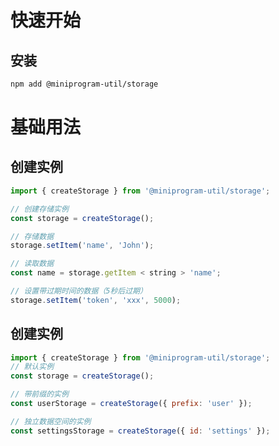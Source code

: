 # 快速开始

## 安装

<VueMasteryLogoLink for="pinia-cheat-sheet">
</VueMasteryLogoLink>

```bash
npm add @miniprogram-util/storage
```

# 基础用法

## 创建实例

```js {2,5-6,8}
import { createStorage } from '@miniprogram-util/storage';

// 创建存储实例
const storage = createStorage();

// 存储数据
storage.setItem('name', 'John');

// 读取数据
const name = storage.getItem < string > 'name';

// 设置带过期时间的数据（5秒后过期）
storage.setItem('token', 'xxx', 5000);
```

## 创建实例

```js {1,3-4,12}
import { createStorage } from '@miniprogram-util/storage';
// 默认实例
const storage = createStorage();

// 带前缀的实例
const userStorage = createStorage({ prefix: 'user' });

// 独立数据空间的实例
const settingsStorage = createStorage({ id: 'settings' });
```
